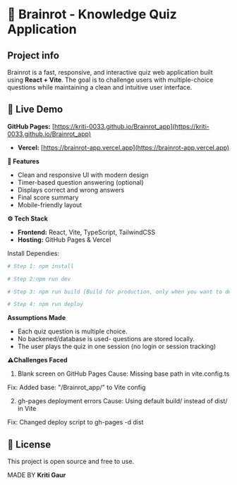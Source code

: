 # 🎯 Brainrot - Knowledge Quiz Application

## Project info
Brainrot is a fast, responsive, and interactive quiz web application built using **React + Vite**. The goal is to challenge users with multiple-choice questions while maintaining a clean and intuitive user interface.

## 🔗 Live Demo

**GitHub Pages:** [https://kriti-0033.github.io/Brainrot_app](https://kriti-0033.github.io/Brainrot_app)
- **Vercel:** [https://brainrot-app.vercel.app](https://brainrot-app.vercel.app) 

**🧠 Features**

- Clean and responsive UI with modern design
- Timer-based question answering (optional)
- Displays correct and wrong answers
- Final score summary
- Mobile-friendly layout

**⚙️ Tech Stack**

- **Frontend:** React, Vite, TypeScript, TailwindCSS
- **Hosting:** GitHub Pages & Vercel

Install Dependies:

```sh
# Step 1: npm install

# Step 2:npm run dev

# Step 3: npm run build [Build for production, only when you want to deploy it through github]

# Step 4: npm run deploy
```

**Assumptions Made**

- Each quiz question is multiple choice.
- No backened/database is used- questions are stored locally.
- The user plays the quiz in one session (no login or session tracking)

**⚠️Challenges Faced**

1. Blank screen on GitHub Pages
Cause: Missing base path in vite.config.ts

Fix: Added base: "/Brainrot_app/" to Vite config

2. gh-pages deployment errors
Cause: Using default build/ instead of dist/ in Vite

Fix: Changed deploy script to gh-pages -d dist



## 📄 License

This project is open source and free to use.

MADE BY **Kriti Gaur**